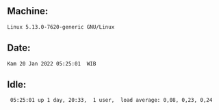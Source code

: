 ## Machine:
```
Linux 5.13.0-7620-generic GNU/Linux
```
## Date:
```
Kam 20 Jan 2022 05:25:01  WIB
```
## Idle:
```
 05:25:01 up 1 day, 20:33,  1 user,  load average: 0,08, 0,23, 0,24
```
